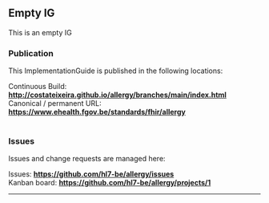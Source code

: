 Empty IG
---
This is an empty IG


###
### Publication
This ImplementationGuide is published in the following locations:

Continuous Build: __http://costateixeira.github.io/allergy/branches/main/index.html__  
Canonical / permanent URL: __https://www.ehealth.fgov.be/standards/fhir/allergy__
<br> </br>

### Issues
Issues and change requests are managed here:  

Issues:  __https://github.com/hl7-be/allergy/issues__  
Kanban board:  __https://github.com/hl7-be/allergy/projects/1__  

---

